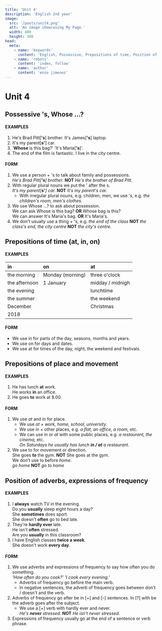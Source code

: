 ```yaml
---
title: 'Unit 4'
description: 'English 2nd year'
image:
  src: '/posts/unit4.png'
  alt: 'An image showcasing My Page.'
  width: 400
  height: 300
head:
  meta:
    - name: 'keywords'
      content: 'English, Possessive, Prepositions of time, Position of adverbs, expressions of frequency'
    - name: 'robots'
      content: 'index, follow'
    - name: 'author'
      content: 'enzo jimenez'
---
```

# Unit 4

## Possessive 's, Whose ...?
#### EXAMPLES
1. He's Brad Pitt[**'s**] brother. It's James[**'s**] laptop.
2. It's my parent[**s'**] car.
3. '**Whose** is this bag?' 'It's Maria[**'s**]'.
4. The end of the film is fantastic. I live in the city centre.

#### FORM
1. We use a person + 's to talk about family and possessions.  
  _He's Brad Pitt[**'s**] brother._ **NOT** _He's the brother of Brad Pitt._
2. With regular plural nouns we put the ' after the s.  
  _It's my parent[**s'**] car._ **NOT** _It's my parent's car._
    - With irregular plural nouns, e.g. children, men, we use 's, e.g. _the children's room, men's clothes._
3. We use Whose ...? to ask about possession.  
  We can ask Whose is this bag? **OR** Whose bag is this?  
  We can answer It's Maria's bag. **OR** It's Maria's.
4. We don't usually use a thing + 's, e.g. _the end of the class_ **NOT** _the class's end, the city centre_ **NOT** _the city's centre._

## Prepositions of time (at, in, on)
#### EXAMPLES
|    **in**   |      **on**    |    **at**      |
|:------------|:---------------|:---------------|
|the morning  |Monday (morning)|three o'clock   |
|the afternoon|1 January       |midday / midnigh|
|the evening  |                |lunchtime       |
|the summer   |                |the weekend     |
|December     |                |Christmas       |
|2018         |                |                |
 
#### FORM
- We use in for parts of the day, seasons, months and years.
- We use on for days and dates.
- We use at for times of the day, night, the weekend and festivals.

## Prepositions of place and movement
#### EXAMPLES
1. He has lunch **at** work.  
   He works **in** an office.  
2. He goes **to** work at 8.00.

#### FORM
1. We use _at_ and _in_ for place.
    - We use _at + work, home, school, university._
    - We use _in_ + other places, e.g. _a flat, an office, a room,_ etc.
    - We can use _in_ or _at_ with some public places, e.g. _a restaurant, the cinema,_ etc.  
      _On Saturdays he usually has lunch **in / at** a restaurant._
2. We use to for movement or direction.  
  She goes **to** the gym. **NOT** She goes at the gym.  
  We don't use to before _home._  
  _go home_ **NOT** _go to home_

## Position of adverbs, expressions of frequency
#### EXAMPLES
1. I **always** watch TV in the evening.  
Do you **usually** sleep eight hours a day?  
She **sometimes** does sport.  
She doesn't **often** go to bed late.
2. They're **hardly ever** late.  
He isn't **often** stressed.  
Are you **usually** in this classroom?
3. I have English classes **twice a week**.  
She doesn't work **every day**.

#### FORM
1. We use adverbs and expressions of frequency to say how often you do
something.  
_'How often do you cook?' 'I cook every evening.'_  
    - Adverbs of frequency go before the main verb.
    - In negative sentences, the adverb of frequency goes between don't /
doesn't and the verb.
2. Adverbs of frequency go after be in \[+\] and \[–\] sentences. In \[?\] with be the
adverb goes after the subject.
    - We use a \[+\] verb with hardly ever and never.  
    _He's **never** stressed._ **NOT** _He isn't never stressed._
3. Expressions of frequency usually go at the end of a sentence or verb
phrase.